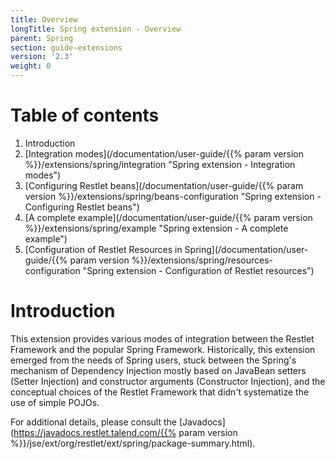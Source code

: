 ```yaml
---
title: Overview
longTitle: Spring extension - Overview
parent: Spring
section: guide-extensions
version: '2.3'
weight: 0
---
```

# Table of contents

1.  Introduction
2.  [Integration modes](/documentation/user-guide/{{% param version %}}/extensions/spring/integration "Spring extension - Integration modes")
3.  [Configuring Restlet beans](/documentation/user-guide/{{% param version %}}/extensions/spring/beans-configuration "Spring extension - Configuring Restlet beans")
4.  [A complete example](/documentation/user-guide/{{% param version %}}/extensions/spring/example "Spring extension - A complete example")
5.  [Configuration of Restlet Resources in Spring](/documentation/user-guide/{{% param version %}}/extensions/spring/resources-configuration "Spring extension - Configuration of Restlet resources")

# Introduction

This extension provides various modes of integration between the Restlet
Framework and the popular Spring Framework. Historically, this extension
emerged from the needs of Spring users, stuck between the Spring's
mechanism of Dependency Injection mostly based on JavaBean setters
(Setter Injection) and constructor arguments (Constructor Injection),
and the conceptual choices of the Restlet Framework that didn't
systematize the use of simple POJOs. 

For additional details, please consult the
[Javadocs](https://javadocs.restlet.talend.com/{{% param version %}}/jse/ext/org/restlet/ext/spring/package-summary.html).
